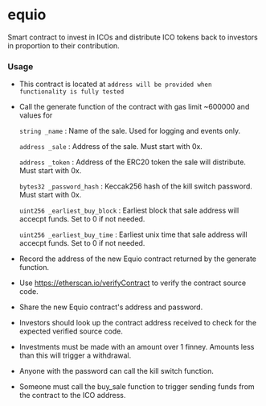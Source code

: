 # equio

Smart contract to invest in ICOs and distribute ICO tokens back to investors in proportion to their contribution.

### Usage

- This contract is located at `address will be provided when functionality is fully tested`
- Call the generate function of the contract with gas limit ~600000 and values for

  `string _name` : Name of the sale. Used for logging and events only.

  `address _sale` : Address of the sale. Must start with 0x.

  `address _token` : Address of the ERC20 token the sale will distribute. Must start with 0x.

  `bytes32 _password_hash` : Keccak256 hash of the kill switch password. Must start with 0x.

  `uint256 _earliest_buy_block` : Earliest block that sale address will accecpt funds. Set to 0 if not needed.

  `uint256 _earliest_buy_time` : Earliest unix time that sale address will accecpt funds. Set to 0 if not needed.


- Record the address of the new Equio contract returned by the generate function.
- Use https://etherscan.io/verifyContract to verify the contract source code.
- Share the new Equio contract's address and password.
- Investors should look up the contract address received to check for the expected verified source code.
- Investments must be made with an amount over 1 finney. Amounts less than this will trigger a withdrawal.
- Anyone with the password can call the kill switch function.
- Someone must call the buy_sale function to trigger sending funds from the contract to the ICO address.
